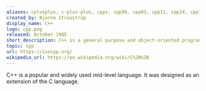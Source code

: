 ```yaml
---
aliases: cplusplus, c-plus-plus, cpps, cpp98, cpp03, cpp11, cpp14, cpp17, cpp20, cpp0x, cpp1y, cpp1z, cpp2a, cplusplus-11, c2B%2B=c++
created_by: Bjarne Stroustrup
display_name: C++
logo: cpp.png
released: October 1985
short_description: C++ is a general purpose and object-oriented programming language.
topic: cpp
url: https://isocpp.org/
wikipedia_url: https://en.wikipedia.org/wiki/C%2B%2B
---
```

C++ is a popular and widely used mid-level language. It was designed as an extension of the C language.

